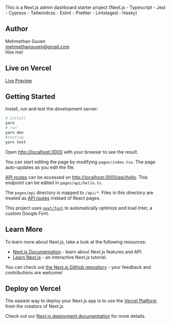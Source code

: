 This is a Next.js admin dashboard starter project (Next.js - Typescript - Jest - Cypress - Tailwindcss - Eslint - Prettier - Lintstaged - Hasky)

## Author

Mehmethan Guven
<br/>
<a href='mailto:mehmethanguven@gmail.com<'>mehmethanguven@gmail.com</a>
<br/>
Hire me!

## Live on Vercel

<a href="https://next-ts-admin-dashboard-starter-h6vlyyn59-mehmethanguven.vercel.app/" target="_blank">Live Preview</a>

## Getting Started

Install, run and test the development server:

```bash
# install
yarn
# run
yarn dev
#testing
yarn test
```

Open [http://localhost:3000](http://localhost:3000) with your browser to see the result.

You can start editing the page by modifying `pages/index.tsx`. The page auto-updates as you edit the file.

[API routes](https://nextjs.org/docs/api-routes/introduction) can be accessed on [http://localhost:3000/api/hello](http://localhost:3000/api/hello). This endpoint can be edited in `pages/api/hello.ts`.

The `pages/api` directory is mapped to `/api/*`. Files in this directory are treated as [API routes](https://nextjs.org/docs/api-routes/introduction) instead of React pages.

This project uses [`next/font`](https://nextjs.org/docs/basic-features/font-optimization) to automatically optimize and load Inter, a custom Google Font.

## Learn More

To learn more about Next.js, take a look at the following resources:

- [Next.js Documentation](https://nextjs.org/docs) - learn about Next.js features and API.
- [Learn Next.js](https://nextjs.org/learn) - an interactive Next.js tutorial.

You can check out [the Next.js GitHub repository](https://github.com/vercel/next.js/) - your feedback and contributions are welcome!

## Deploy on Vercel

The easiest way to deploy your Next.js app is to use the [Vercel Platform](https://vercel.com/new?utm_medium=default-template&filter=next.js&utm_source=create-next-app&utm_campaign=create-next-app-readme) from the creators of Next.js.

Check out our [Next.js deployment documentation](https://nextjs.org/docs/deployment) for more details.
